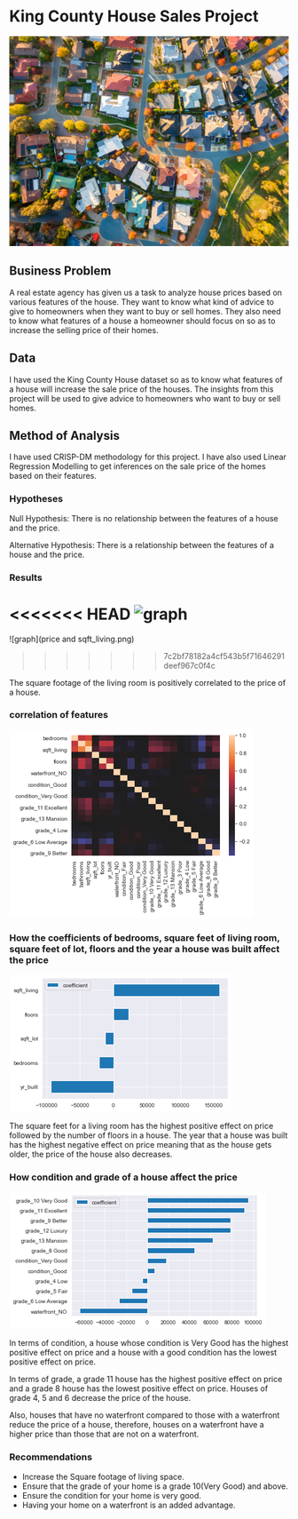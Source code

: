 # King County House Sales Project

![image](homes.jpg)

## Business Problem

A real estate agency has given us a task to analyze house prices based on various features of the house. They want to know what kind of advice to give to homeowners when they want to buy or sell homes. They also need to know what features of a house a homeowner should focus on so as to increase the selling price of their homes.

## Data

I have used the King County House dataset so as to know what features of a house will increase the sale price of the houses. The insights from this project will be used to give advice to homeowners who want to buy or sell homes.

## Method of Analysis

I have used CRISP-DM methodology for this project. I have also used Linear Regression Modelling to get inferences on the sale price of the homes based on their features.

### Hypotheses

Null Hypothesis: There is no relationship between the features of a house and the price.

Alternative Hypothesis: There is a relationship between the features of a house and the price.

### Results

<<<<<<< HEAD
![graph](priceandsqft_living.png)
=======
![graph](price and sqft_living.png)
>>>>>>> 7c2bf78182a4cf543b5f71646291deef967c0f4c

The square footage of the living room is positively correlated to the price of a house.

### correlation of features

![graph](correlation.png)

### How the coefficients of bedrooms, square feet of living room, square feet of lot, floors and the year a house was built affect the price

![graph](features1.png)

The square feet for a living room has the highest positive effect on price followed by the number of floors in a house.
The year that a house was built has the highest negative effect on price meaning that as the house gets older, the price of the house also decreases.

### How condition and grade of a house affect the price

![graph](features2.png)

In terms of condition, a house whose condition is Very Good has the highest positive effect on price and a house with a good condition has the lowest positive effect on price.

In terms of grade, a grade 11 house has the highest positive effect on price and a grade 8 house has the lowest positive effect on price. Houses of grade 4, 5 and 6 decrease the price of the house.

Also, houses that have no waterfront compared to those with a waterfront reduce the price of a house, therefore, houses on a waterfront have a higher price than those that are not on a waterfront.

### Recommendations

* Increase the Square footage of living space.
* Ensure that the grade of your home is a grade 10(Very Good) and above.
* Ensure the condition for your home is very good.
* Having your home on a waterfront is an added advantage.
